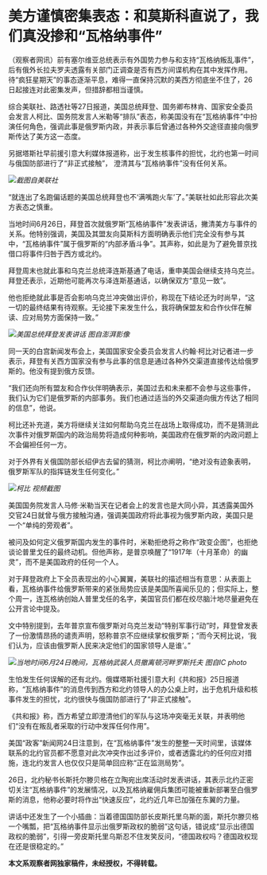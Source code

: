 

# 美方谨慎密集表态：和莫斯科直说了，我们真没掺和“瓦格纳事件”

（观察者网讯）前有塞尔维亚总统表示有外国势力参与和支持“瓦格纳叛乱事件”，后有俄外长拉夫罗夫透露有关部门正调查是否有西方间谍机构在其中发挥作用。待“疯狂星期天”的事态逐渐平息，难得一直保持沉默的美西方彻底坐不住了，26日起接连对此密集发声，但措辞都相当谨慎。

综合美联社、路透社等27日报道，美国总统拜登、国务卿布林肯、国家安全委员会发言人柯比、国务院发言人米勒等“排队”表态，称美国没有在“瓦格纳事件”中扮演任何角色，强调此事是俄罗斯内政，并表示事后曾通过各种外交途径直接向俄罗斯传达了美方这一态度。

另据塔斯社早前援引意大利媒体报道称，出于发生核事件的担忧，北约也第一时间与俄国防部进行了“非正式接触”， 澄清其与“瓦格纳事件”没有任何关系。

![](https://inews.gtimg.com/newsapp_bt/0/15809735013/1000)_截图自美联社_

“就连出了名跑偏话题的美国总统拜登也不‘满嘴跑火车’了。”美联社如此形容此次美方表态之慎重。

当地时间6月26日，拜登首次就俄罗斯“瓦格纳事件”发表讲话，撇清美方与事件的关系。他特别强调，美国及其盟友向莫斯科方面明确表示他们完全没有参与其中，“瓦格纳事件”属于俄罗斯的“内部矛盾斗争”。其声称，如此是为了避免普京找借口将事件归咎于西方或北约。

拜登周末也就此事和乌克兰总统泽连斯基通了电话，重申美国会继续支持乌克兰。拜登还表示，近期他可能再次与泽连斯基通话，以确保双方“意见一致”。

他也拒绝就此事是否会影响乌克兰冲突做出评价，称现在下结论还为时尚早，“这一切的最终结果有待观察。无论接下来发生什么，我将确保盟友和合作伙伴在解读、应对局势方面保持一致。”

![](https://inews.gtimg.com/newsapp_bt/0/15809641238/1000)_美国总统拜登发表讲话 图自澎湃影像_

同一天的白宫新闻发布会上，美国国家安全委员会发言人约翰·柯比对记者进一步表示，拜登有关西方国家没有参与此事的信息是通过各种外交渠道直接传达给俄罗斯的。他没有提到俄方反馈。

“我们还向所有盟友和合作伙伴明确表示，美国过去和未来都不会参与这些事件，我们认为它们是俄罗斯的内部事务。我们也通过适当的外交渠道向俄方传达了相同的信息”，他说。

柯比还补充道，美方将继续关注如何帮助乌克兰在战场上取得成功，而不是猜测此次事件对俄罗斯国内的政治局势将造成何种影响，美国政府在俄罗斯的内政问题上不会偏袒任何一方。

对于外界有关俄国防部长绍伊古去留的猜测，柯比亦阐明，“绝对没有迹象表明，俄罗斯军队的指挥链发生任何变化。”

![](https://inews.gtimg.com/newsapp_bt/0/15809735016/1000)_柯比 视频截图_

美国国务院发言人马修·米勒当天在记者会上的发言也是大同小异，其透露美国外交官24日就曾与俄方接触沟通，强调美国政府将此事视为俄罗斯内政，美国只是一个“单纯的旁观者”。

被问及如何定义俄罗斯国内发生的事件时，米勒拒绝将之称作“政变企图”，也拒绝谈论普里戈任的最终动机。但他声称，是普京唤醒了“1917年（十月革命）的幽灵”，而不是美国政府的任何一个人。

对于拜登政府上下全员表现出的小心翼翼，美联社的描述相当有意思：从表面上看，瓦格纳事件给俄罗斯带来的紧张局势应该是美国所喜闻乐见的；但实际上，整个周一，连瓦格纳创始人普里戈任的名字，美国官员们都在绞尽脑汁地尽量避免在公开言论中提及。

文中特别提到，去年普京宣布俄罗斯对乌克兰发动“特别军事行动”时，拜登曾发表了一份激情昂扬的谴责声明，怒称普京不应继续掌权俄罗斯；“而今天柯比说，‘我们认为，应该由俄罗斯人民来决定他们的国家领导人是谁’。”

![](https://inews.gtimg.com/newsapp_bt/0/15809118840/1000)_当地时间6月24日晚间，瓦格纳武装人员撤离顿河畔罗斯托夫
图自IC photo_

生怕发生任何误解的还有北约。俄媒塔斯社援引意大利《共和报》25日报道称，“瓦格纳事件”的消息传到西方和北约领导人的办公桌上时，出于危机升级和核事件发生的担忧，北约很快与俄国防部进行了“非正式接触”。

《共和报》称，西方希望立即澄清他们的军队与这场冲突毫无关联，并表明他们“没有在叛乱者采取的行动中发挥任何作用”。

美国“政客”新闻网24日注意到，在“瓦格纳事件”发生的整整一天时间里，该媒体联系的北约官员都不愿意对此次冲突作出过多评价，或者透露北约的任何应对措施，连北约发言人也仅仅只是简单回应称“正在监测局势”。

26日，北约秘书长斯托尔滕贝格在立陶宛出席活动时发表讲话，其表示北约正密切关注“瓦格纳事件”的发展情况，以及瓦格纳雇佣兵集团可能被重新部署至白俄罗斯的消息，他称必要时将作出“快速反应”，北约近几年已加强在东翼的力量。

讲话中还发生了一个小插曲：当着德国国防部长皮斯托里乌斯的面，斯托尔滕贝格一个嘴瓢，把“瓦格纳事件显示出俄罗斯政权的脆弱”这句话，错说成“显示出德国政权的脆弱”，引得一旁皮斯托里乌斯忍不住发笑反问，“德国政权吗？德国政权现在还是很稳定的。”

**本文系观察者网独家稿件，未经授权，不得转载。**

